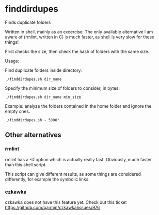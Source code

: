 # finddirdupes
Finds duplicate folders

Written in shell, mainly as an excercise. The only available alternative I am aware of (rmlint, written in C) is much faster, as shell is very slow for these things!

First checks the size, then check the hash of folders with the same size.

Usage:

Find duplicate folders inside directory:
```
./finddirdupes.sh dir_name
```

Specify the minimum size of folders to consider, in bytes:
```
./finddirdupes.sh dir_name min_size
```

Example: analyze the folders contained in the home folder and ignore the empty ones.
```
./finddirdupes.sh ~ 5000"
```

## Other alternatives

### rmlint

rmlint has a -D option which is actually really fast. Obviously, much faster than this shell script.

This script can give different results, as some things are considered differently, for example the symbolic links.

### czkawka

czkawka does not have this feature yet. Check out this ticket https://github.com/qarmin/czkawka/issues/976

